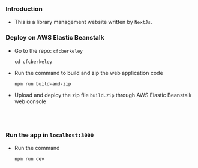 ### Introduction
  - This is a library management website written by `NextJs`.


### Deploy on AWS Elastic Beanstalk
  - Go to the repo: `cfcberkeley`
    ```
    cd cfcberkeley
    ```

  - Run the command to build and zip the web application code
    ```
    npm run build-and-zip
    ```

  - Upload and deploy the zip file `build.zip` through AWS Elastic Beanstalk web console

<br>
<br>

### Run the app in `localhost:3000`
  - Run the command
    ```
    npm run dev
    ```